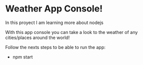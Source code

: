 # Weather App Console!

In this proyect I am learning more about nodejs

With this app console you can take a look to the weather of any cities/places around the world!

Follow the nexts steps to be able to run the app:

- npm start
